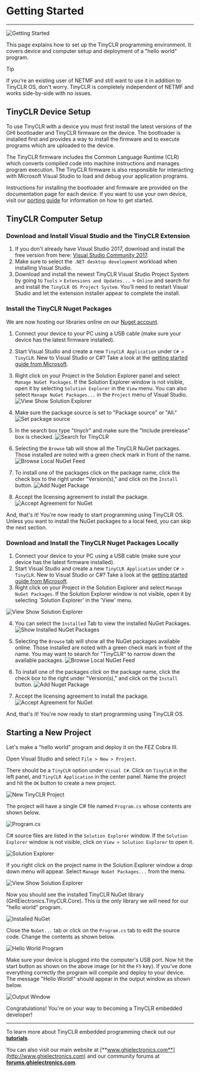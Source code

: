 # Getting Started
---
![Getting Started](images/getting-started-noborder.jpg)

This page explains how to set up the TinyCLR programming environment.  It covers device and computer setup and deployment of a "hello world" program.
> [!Tip]
> If you're an existing user of NETMF and still want to use it in addition to TinyCLR OS, don't worry. TinyCLR is completely independent of NETMF and works side-by-side with no issues.

## TinyCLR Device Setup
To use TinyCLR with a device you must first install the latest versions of the GHI bootloader and TinyCLR firmware on the device.  The bootloader is installed first and provides a way to install the firmware and to execute programs which are uploaded to the device.

The TinyCLR firmware includes the Common Language Runtime (CLR) which converts compiled code into machine instructions and manages program execution.  The TinyCLR firmware is also responsible for interacting with Microsoft Visual Studio to load and debug your application programs.

Instructions for installing the bootloader and firmware are provided on the documentation page for each device.  If you want to use your own device, visit our [porting guide](native/porting.md) for information on how to get started.

## TinyCLR Computer Setup
### Download and Install Visual Studio and the TinyCLR Extension
1. If you don't already have Visual Studio 2017, download and install the free version from here:  [Visual Studio Community 2017](https://www.visualstudio.com/downloads/).
2. Make sure to select the `.NET desktop development` workload when installing Visual Studio.
3. Download and install the newest TinyCLR Visual Studio Project System by going to `Tools` > `Extensions and Updates...` > `Online` and search for and install the `TinyCLR OS Project System`. You'll need to restart Visual Studio and let the extension installer appear to complete the install.

### Install the TinyCLR Nuget Packages

We are now hosting our libraries online on our [Nuget account](https://www.nuget.org/profiles/ghielectronics).

1. Connect your device to your PC using a USB cable (make sure your device has the latest firmware installed).
2. Start Visual Studio and create a new `TinyCLR Application` under `C# > TinyCLR`. New to Visual Studio or C#? Take a look at the [getting started guide from Microsoft](https://docs.microsoft.com/en-us/dotnet/csharp/getting-started/with-visual-studio).
3. Right click on your Project in the Solution Explorer panel and select `Manage NuGet Packages`.  If the Solution Explorer window is not visible, open it by selecting `Solution Explorer` in the `View` menu. You can also select `Manage NuGet Packages...` in the `Project` menu of Visual Studio.
![View Show Solution Explorer](images/select-manage-nuget-packages.jpg)

4. Make sure the package source is set to "Package source" or "All."
![Set package source](images/package-source.png)

5. In the search box type "tinyclr" and make sure the "Include prerelease" box is checked.
![Search for TinyCLR](images/search-for-tinyclr.png)

6. Selecting the `Browse` tab will show all the TinyCLR NuGet packages. Those installed are noted with a green check mark in front of the name. 
![Browse Local NuGet Feed](images/browse-nuget-feed.jpg)

7. To install one of the packages click on the package name, click the check box to the right under "Version(s)," and click on the `Install` button.
![Add Nuget Package](images/add-nuget-package.jpg)

8. Accept the licensing agreement to install the package.
![Accept Agreement for NuGet](images/accept-agreement-for-nuget.jpg)

And, that's it! You're now ready to start programming using TinyCLR OS. Unless you want to install the NuGet packages to a local feed, you can skip the next section.

### Download and Install the TinyCLR Nuget Packages Locally

1. Connect your device to your PC using a USB cable (make sure your device has the latest firmware installed).
2. Start Visual Studio and create a new `TinyCLR Application` under `C# > TinyCLR`. New to Visual Studio or C#? Take a look at the [getting started guide from Microsoft](https://docs.microsoft.com/en-us/dotnet/csharp/getting-started/with-visual-studio).
3. Right click on your Project in the Solution Explorer and select `Manage NuGet Packages`.  If the Solution Explorer window is not visible, open it by selecting `Solution Explorer' in the 'View' menu.

![View Show Solution Explorer](images/select-manage-nuget-packages.jpg)

4. You can select the `Installed` Tab to view the installed NuGet Packages. 
![Show Installed NuGet Packages](images/show-installed-nuget-packages.jpg)

5. Selecting the `Browse` tab will show all the NuGet packages available online. Those installed are noted with a green check mark in front of the name. You may want to search for "TinyCLR" to narrow down the available packages.
![Browse Local NuGet Feed](images/browse-nuget-feed.jpg)

6. To install one of the packages click on the package name, click the check box to the right under "Version(s)," and click on the `Install` button.
![Add Nuget Package](images/add-nuget-package.jpg)

7. Accept the licensing agreement to install the package.
![Accept Agreement for NuGet](images/accept-agreement-for-nuget.jpg)

And, that's it! You're now ready to start programming using TinyCLR OS.

## Starting a New Project

Let's make a "hello world" program and deploy it on the FEZ Cobra III.

Open Visual Studio and select `File > New > Project`. 

There should be a `TinyCLR` option under `Visual C#`.  Click on `TinyCLR` in the left panel, and `TinyCLR Application` in the center panel.  Name the project and hit the `OK` button to create a new project. 

![New TinyCLR Project](images/new-project.png)

The project will have a single C# file named `Program.cs` whose contents are shown below.

![Program.cs](images/program-cs.png)

C# source files are listed in the `Solution Explorer` window.  If the `Solution Explorer` window is not visible, click on `View > Solution Explorer` to open it.

![Solution Explorer](images/solution-explorer.png)

If you right click on the project name in the Solution Explorer window a drop down menu will appear.  Select `Manage NuGet Packages...` from the menu.

![View Show Solution Explorer](images/manage-nuget-packages-menu.png) 

Now you should see the installed TinyCLR NuGet library (GHIElectronics.TinyCLR.Core).  This is the only library we will need for our "hello world" program.

![Installed NuGet](images/installed-nuget.png)

Close the `NuGet...` tab or click on the `Program.cs` tab to edit the source code.  Change the contents as shown below.

![Hello World Program](images/hello-world-program.png)

Make sure your device is plugged into the computer's USB port.  Now hit the start button as shown on the above image (or hit the `F5` key).  If you've done everything correctly the program will compile and deploy to your device.  The message "Hello World!" should appear in the output window as shown below.

![Output Window](images/output-window.png)

Congratulations!  You're on your way to becoming a TinyCLR embedded developer!


***

To learn more about TinyCLR embedded programming check out our [**tutorials**](tutorials/intro.md).

You can also visit our main website at [**www.ghielectronics.com**](http://www.ghielectronics.com) and our community forums at [**forums.ghielectronics.com**](https://forums.ghielectronics.com/).